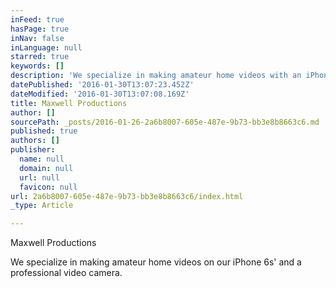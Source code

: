 ```yaml
---
inFeed: true
hasPage: true
inNav: false
inLanguage: null
starred: true
keywords: []
description: 'We specialize in making amateur home videos with an iPhone 6s, a shoulder rig, iMacs, a professional Sony video camera, and more gear such as tripods.'
datePublished: '2016-01-30T13:07:23.452Z'
dateModified: '2016-01-30T13:07:08.169Z'
title: Maxwell Productions
author: []
sourcePath: _posts/2016-01-26-2a6b8007-605e-487e-9b73-bb3e8b8663c6.md
published: true
authors: []
publisher:
  name: null
  domain: null
  url: null
  favicon: null
url: 2a6b8007-605e-487e-9b73-bb3e8b8663c6/index.html
_type: Article

---
```

Maxwell Productions

We specialize in making amateur home videos on our iPhone 6s' and a professional video camera.
